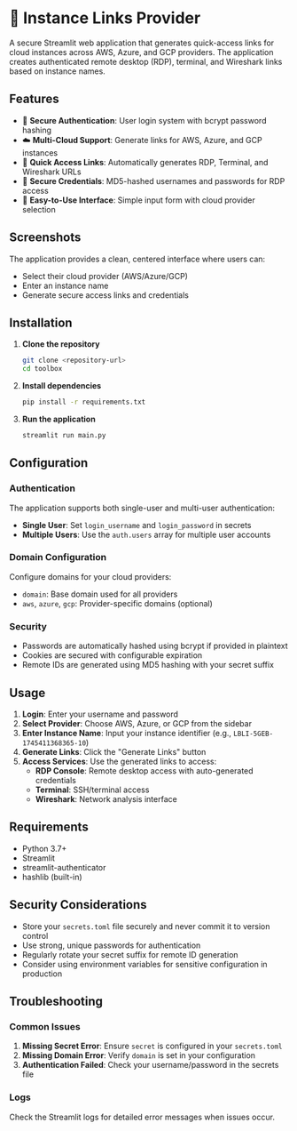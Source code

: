 # 🔗 Instance Links Provider

A secure Streamlit web application that generates quick-access links for cloud instances across AWS, Azure, and GCP providers. The application creates authenticated remote desktop (RDP), terminal, and Wireshark links based on instance names.

## Features

- 🔐 **Secure Authentication**: User login system with bcrypt password hashing
- ☁️ **Multi-Cloud Support**: Generate links for AWS, Azure, and GCP instances
- 🚀 **Quick Access Links**: Automatically generates RDP, Terminal, and Wireshark URLs
- 🔑 **Secure Credentials**: MD5-hashed usernames and passwords for RDP access
- 🎯 **Easy-to-Use Interface**: Simple input form with cloud provider selection

## Screenshots

The application provides a clean, centered interface where users can:
- Select their cloud provider (AWS/Azure/GCP)
- Enter an instance name
- Generate secure access links and credentials

## Installation

1. **Clone the repository**
   ```bash
   git clone <repository-url>
   cd toolbox
   ```

2. **Install dependencies**
   ```bash
   pip install -r requirements.txt
   ```

3. **Run the application**
   ```bash
   streamlit run main.py
   ```

## Configuration

### Authentication
The application supports both single-user and multi-user authentication:

- **Single User**: Set `login_username` and `login_password` in secrets
- **Multiple Users**: Use the `auth.users` array for multiple user accounts

### Domain Configuration
Configure domains for your cloud providers:
- `domain`: Base domain used for all providers
- `aws`, `azure`, `gcp`: Provider-specific domains (optional)

### Security
- Passwords are automatically hashed using bcrypt if provided in plaintext
- Cookies are secured with configurable expiration
- Remote IDs are generated using MD5 hashing with your secret suffix

## Usage

1. **Login**: Enter your username and password
2. **Select Provider**: Choose AWS, Azure, or GCP from the sidebar
3. **Enter Instance Name**: Input your instance identifier (e.g., `LBLI-5GEB-1745411368365-10`)
4. **Generate Links**: Click the "Generate Links" button
5. **Access Services**: Use the generated links to access:
   - **RDP Console**: Remote desktop access with auto-generated credentials
   - **Terminal**: SSH/terminal access
   - **Wireshark**: Network analysis interface

## Requirements

- Python 3.7+
- Streamlit
- streamlit-authenticator
- hashlib (built-in)

## Security Considerations

- Store your `secrets.toml` file securely and never commit it to version control
- Use strong, unique passwords for authentication
- Regularly rotate your secret suffix for remote ID generation
- Consider using environment variables for sensitive configuration in production

## Troubleshooting

### Common Issues

1. **Missing Secret Error**: Ensure `secret` is configured in your `secrets.toml`
2. **Missing Domain Error**: Verify `domain` is set in your configuration
3. **Authentication Failed**: Check your username/password in the secrets file

### Logs
Check the Streamlit logs for detailed error messages when issues occur.
